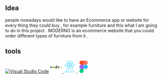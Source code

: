 ## Idea
people nowadays would like to have an
Ecommerce app or website for every thing
they could buy , for example furniture and
this what I am going to do in this project .
MODERNO is an ecommerce website that
you could order different types of furniture
from it .
## tools 
<a href="#"><img alt="Visual Studio Code" src="https://sparkcdneus2.azureedge.net/sparkimageassets/XP9KHM4BK9FZ7Q-63e59db4-cf83-46b7-9365-0c37221b94de" width=45px height =45px></a>    <a href="https://nodejs.org" target="_blank" rel="noreferrer"> <img src="https://raw.githubusercontent.com/devicons/devicon/master/icons/nodejs/nodejs-original-wordmark.svg" alt="nodejs" width="40" height="40"/> </a>    <a href="https://reactjs.org/" target="_blank" rel="noreferrer"> <img src="https://raw.githubusercontent.com/devicons/devicon/master/icons/react/react-original-wordmark.svg" alt="react" width="40" height="40"/> </a>   <a href="https://reactjs.org/" target="_blank" rel="noreferrer"> <img src="https://raw.githubusercontent.com/devicons/devicon/master/icons/figma/figma-original.svg" alt="react" width="40" height="40"/> </a> 


